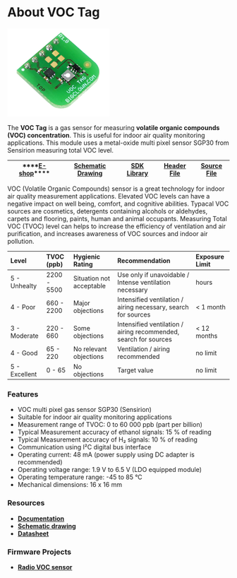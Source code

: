 # About VOC Tag

![](../.gitbook/assets/_basics_module-overview_voc-tag.png)

The **VOC Tag** is a gas sensor for measuring **volatile organic compounds \(VOC\) concentration**. This is useful for indoor air quality monitoring applications. This module uses a metal-oxide multi pixel sensor SGP30 from Sensirion measuring total VOC level.

| \*\*\*\*[**E-shop**](https://shop.bigclown.com/voc-tag)\*\*\*\* | [**Schematic Drawing**](https://github.com/bigclownlabs/bc-hardware/tree/master/out/bc-tag-voc) | [**SDK Library**](https://sdk.bigclown.com/group__bc__sgp30) | [**Header File**](https://github.com/bigclownlabs/bcf-sdk/blob/master/bcl/inc/bc_sgp30.h) | [**Source File**](https://github.com/bigclownlabs/bcf-sdk/blob/master/bcl/src/bc_sgp30.c) |
| :---: | :---: | :---: | :---: | :---: |


VOC \(Volatile Organic Compounds\) sensor is a great technology for indoor air quality measurement applications. Elevated VOC levels can have a negative impact on well being, comfort, and cognitive abilities. Typacal VOC sources are cosmetics, detergents containing alcohols or aldehydes, carpets and flooring, paints, human and animal occupants. Measuring Total VOC \(TVOC\) level can helps to increase the efficiency of ventilation and air purification, and increases awareness of VOC sources and indoor air pollution.

| Level | TVOC \(ppb\) | Hygienic Rating | Recommendation | Exposure Limit |
| :--- | :--- | :--- | :--- | :--- |
| 5 - Unhealty | 2200 - 5500 | Situation not acceptable | Use only if unavoidable / Intense ventilation necessary | hours |
| 4 - Poor | 660 - 2200 | Major objections | Intensified ventilation / airing necessary, search for sources | &lt; 1 month |
| 3 - Moderate | 220 - 660 | Some objections | Intensified ventilation / airing recommended, search for sources | &lt; 12 months |
| 4 - Good | 65 - 220 | No relevant objections | Ventilation / airing recommended | no limit |
| 5 - Excellent | 0 - 65 | No objections | Target value | no limit |

### Features <a id="features"></a>

* VOC multi pixel gas sensor SGP30 \(Sensirion\)
* Suitable for indoor air quality monitoring applications
* Measurement range of TVOC: 0 to 60 000 ppb \(part per billion\)
* Typical Measurement accuracy of ethanol signals: 15 % of reading
* Typical Measurement accuracy of H₂ signals: 10 % of reading
* Communication using I²C digital bus interface
* Operating current: 48 mA \(power supply using DC adapter is recommended\)
* Operating voltage range: 1.9 V to 6.5 V \(LDO equipped module\)
* Operating temperature range: -45 to 85 °C
* Mechanical dimensions: 16 x 16 mm

### Resources <a id="resources"></a>

* [**Documentation**](about-voc-tag.md)
* [**Schematic drawing**](https://github.com/bigclownlabs/bc-hardware/tree/master/out/bc-tag-voc)
* [**Datasheet**](https://cdn.sos.sk/productdata/1c/f1/b765fb6a/sgp30.pdf)

### Firmware Projects <a id="firmware-projects"></a>

* [**Radio VOC sensor**](https://github.com/bigclownlabs/bcf-radio-voc-sensor)

